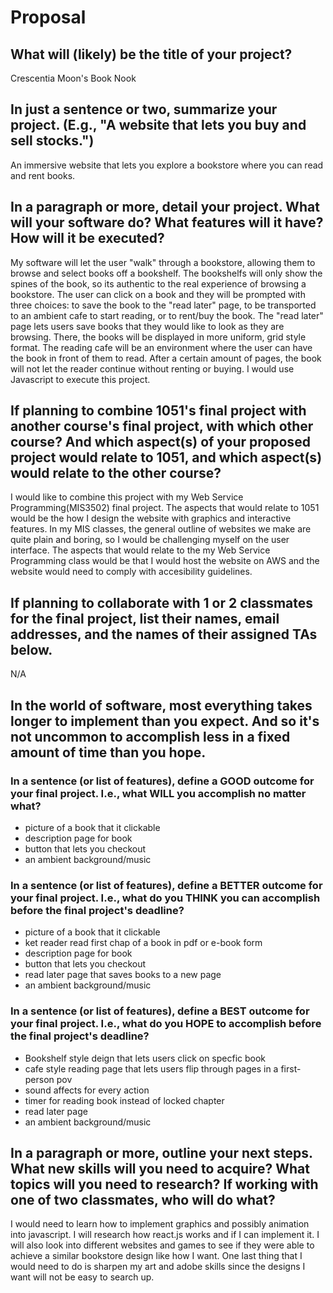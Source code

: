 # Proposal

## What will (likely) be the title of your project?

Crescentia Moon's Book Nook

## In just a sentence or two, summarize your project. (E.g., "A website that lets you buy and sell stocks.")

An immersive website that lets you explore a bookstore where you can read and rent books.

## In a paragraph or more, detail your project. What will your software do? What features will it have? How will it be executed?

My software will let the user "walk" through a bookstore, allowing them to browse and select books off a bookshelf. The bookshelfs will only show the spines of the book, so its authentic to the real experience of browsing a bookstore. The user can click on a book and they will be prompted with three choices: to save the book to the "read later" page, to be transported to an ambient cafe to start reading, or to rent/buy the book. The "read later" page lets users save books that they would like to look as they are browsing. There, the books will be displayed in more uniform, grid style format. The reading cafe will be an environment where the user can have the book in front of them to read. After a certain amount of pages, the book will not let the reader continue without renting or buying. I would use Javascript to execute this project. 

## If planning to combine 1051's final project with another course's final project, with which other course? And which aspect(s) of your proposed project would relate to 1051, and which aspect(s) would relate to the other course?

I would like to combine this project with my Web Service Programming(MIS3502) final project. The aspects that would relate to 1051 would be the how I design the website with graphics and interactive features. In my MIS classes, the general outline of websites we make are quite plain and boring, so I would be challenging myself on the user interface. The aspects that would relate to the my Web Service Programming class would be that I would host the website on AWS and the website would need to comply with accesibility guidelines.

## If planning to collaborate with 1 or 2 classmates for the final project, list their names, email addresses, and the names of their assigned TAs below.

N/A

## In the world of software, most everything takes longer to implement than you expect. And so it's not uncommon to accomplish less in a fixed amount of time than you hope.

### In a sentence (or list of features), define a GOOD outcome for your final project. I.e., what WILL you accomplish no matter what?

- picture of a book that it clickable
- description page for book 
- button that lets you checkout
- an ambient background/music

### In a sentence (or list of features), define a BETTER outcome for your final project. I.e., what do you THINK you can accomplish before the final project's deadline?


- picture of a book that it clickable
- ket reader read first chap of a book in pdf or e-book form
- description page for book 
- button that lets you checkout
- read later page that saves books to a new page
- an ambient background/music

### In a sentence (or list of features), define a BEST outcome for your final project. I.e., what do you HOPE to accomplish before the final project's deadline?


- Bookshelf style deign that lets users click on specfic book
- cafe style reading page that lets users flip through pages in a first-person pov
- sound affects for every action
- timer for reading book instead of locked chapter
- read later page
- an ambient background/music

## In a paragraph or more, outline your next steps. What new skills will you need to acquire? What topics will you need to research? If working with one of two classmates, who will do what?

I would need to learn how to implement graphics and possibly animation into javascript. I will research how react.js works and if I can implement it. I will also look into different websites and games to see if they were able to achieve a similar bookstore design like how I want. One last thing that I would need to do is sharpen my art and adobe skills  since the designs I want will not be easy to search up.
